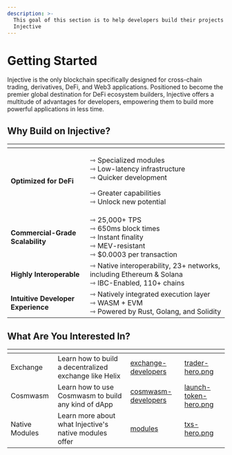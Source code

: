 ```yaml
---
description: >-
  This goal of this section is to help developers build their projects on
  Injective
---
```


# Getting Started

Injective is the only blockchain specifically designed for cross-chain trading, derivatives, DeFi, and Web3 applications. Positioned to become the premier global destination for DeFi ecosystem builders, Injective offers a multitude of advantages for developers, empowering them to build more powerful applications in less time.

## Why Build on Injective?

<table data-card-size="large" data-view="cards" data-full-width="false"><thead><tr><th></th><th></th></tr></thead><tbody><tr><td><strong>Optimized for DeFi</strong></td><td><p>⇾ Specialized modules<br>⇾ Low-latency infrastructure<br>⇾ Quicker development</p><p>⇾ Greater capabilities<br>⇾ Unlock new potential</p></td></tr><tr><td><strong>Commercial-Grade Scalability</strong></td><td>⇾ 25,000+ TPS<br>⇾ 650ms block times<br>⇾ Instant finality<br>⇾ MEV-resistant<br>⇾ $0.0003 per transaction</td></tr><tr><td><strong>Highly Interoperable</strong></td><td>⇾ Native interoperability, 23+ networks, including Ethereum &#x26; Solana<br>⇾ IBC-Enabled, 110+ chains</td></tr><tr><td><strong>Intuitive Developer Experience</strong></td><td>⇾ Natively integrated execution layer <br>⇾ WASM + EVM<br>⇾ Powered by Rust, Golang, and Solidity</td></tr></tbody></table>

## What Are You Interested In?

<table data-view="cards"><thead><tr><th></th><th></th><th data-hidden data-card-target data-type="content-ref"></th><th data-hidden data-card-cover data-type="files"></th></tr></thead><tbody><tr><td>Exchange</td><td>Learn how to build a decentralized exchange like Helix</td><td><a href="../exchange-developers/">exchange-developers</a></td><td><a href="../../.gitbook/assets/trader-hero.png">trader-hero.png</a></td></tr><tr><td>Cosmwasm</td><td>Learn how to use Cosmwasm to build any kind of dApp</td><td><a href="../cosmwasm-developers/">cosmwasm-developers</a></td><td><a href="../../.gitbook/assets/launch-token-hero.png">launch-token-hero.png</a></td></tr><tr><td>Native Modules</td><td>Learn more about what Injective's native modules offer</td><td><a href="../modules/">modules</a></td><td><a href="../../.gitbook/assets/txs-hero.png">txs-hero.png</a></td></tr></tbody></table>

